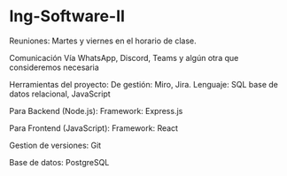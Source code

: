 # Ing-Software-II

Reuniones:
Martes y viernes en el horario de clase.

Comunicación
Vía WhatsApp, Discord, Teams y algún otra que consideremos necesaria

Herramientas del proyecto:
De gestión: Miro, Jira.
Lenguaje: SQL base de datos relacional, JavaScript

Para Backend (Node.js):
Framework: Express.js 

Para Frontend (JavaScript):
Framework: React

Gestion de versiones:
Git

Base de datos:
PostgreSQL



